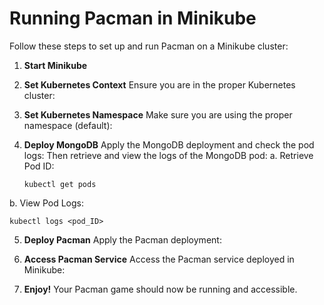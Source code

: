 # Running Pacman in Minikube

Follow these steps to set up and run Pacman on a Minikube cluster:

1. **Start Minikube**

2. **Set Kubernetes Context**
Ensure you are in the proper Kubernetes cluster:

3. **Set Kubernetes Namespace**
Make sure you are using the proper namespace (default):

4. **Deploy MongoDB**
Apply the MongoDB deployment and check the pod logs:
Then retrieve and view the logs of the MongoDB pod:
a. Retrieve Pod ID:
   ```
   kubectl get pods
   ```
b. View Pod Logs:
   ```
   kubectl logs <pod_ID>
   ```

5. **Deploy Pacman**
Apply the Pacman deployment:

6. **Access Pacman Service**
Access the Pacman service deployed in Minikube:

7. **Enjoy!**
Your Pacman game should now be running and accessible.
